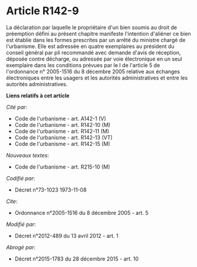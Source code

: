 # Article R142-9

La déclaration par laquelle le propriétaire d'un bien soumis au droit de préemption défini au présent chapitre manifeste
l'intention d'aliéner ce bien est établie dans les formes prescrites par un arrêté du ministre chargé de l'urbanisme. Elle
est adressée en quatre exemplaires au président du conseil général par pli recommandé avec demande d'avis de réception,
déposée contre décharge, ou adressée par voie électronique en un seul exemplaire dans les conditions prévues par le I de
l'article 5 de l'ordonnance n° 2005-1516 du 8 décembre 2005 relative aux échanges électroniques entre les usagers et les
autorités administratives et entre les autorités administratives.

**Liens relatifs à cet article**

_Cité par_:

  - Code de l'urbanisme - art. A142-1 (V)
  - Code de l'urbanisme - art. R142-10 (M)
  - Code de l'urbanisme - art. R142-11 (M)
  - Code de l'urbanisme - art. R142-13 (VT)
  - Code de l'urbanisme - art. R142-15 (M)

_Nouveaux textes_:

  - Code de l'urbanisme - art. R215-10 (M)

_Codifié par_:

  - Décret n°73-1023 1973-11-08

_Cite_:

  - Ordonnance n°2005-1516 du 8 décembre 2005 - art. 5

_Modifié par_:

  - Décret n°2012-489 du 13 avril 2012 - art. 1

_Abrogé par_:

  - Décret n°2015-1783 du 28 décembre 2015 - art. 10
